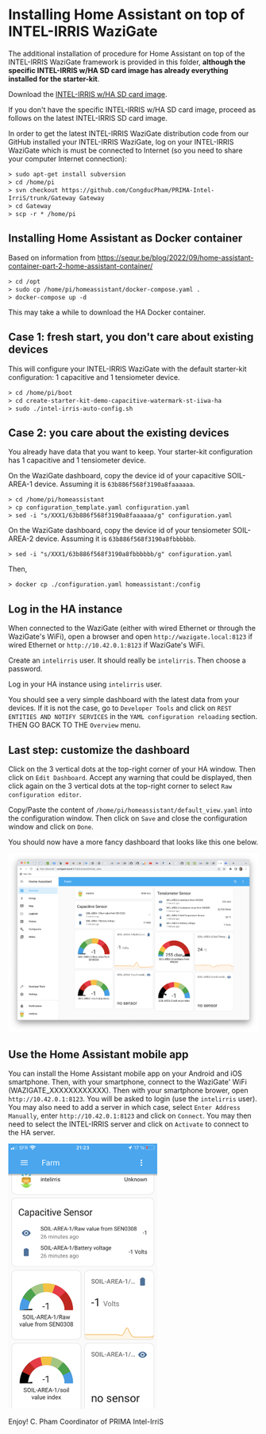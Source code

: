 Installing Home Assistant on top of INTEL-IRRIS WaziGate
=======================================================

The additional installation of procedure for Home Assistant on top of the INTEL-IRRIS WaziGate framework is provided in this folder, **although the specific INTEL-IRRIS w/HA SD card image has already everything installed for the starter-kit**. 

Download the [INTEL-IRRIS w/HA SD card image](https://drive.google.com/uc?export=download&id=1vkiS7wKT--hK8nTkrEd4KzP_GeD0DLu0).

If you don't have the specific INTEL-IRRIS w/HA SD card image, proceed as follows on the latest INTEL-IRRIS SD card image.

In order to get the latest INTEL-IRRIS WaziGate distribution code from our GitHub installed your INTEL-IRRIS WaziGate, log on your INTEL-IRRIS WaziGate which is must be connected to Internet (so you need to share your computer Internet connection):

	> sudo apt-get install subversion
	> cd /home/pi
	> svn checkout https://github.com/CongducPham/PRIMA-Intel-IrriS/trunk/Gateway Gateway
	> cd Gateway
	> scp -r * /home/pi

Installing Home Assistant as Docker container
----

Based on information from https://sequr.be/blog/2022/09/home-assistant-container-part-2-home-assistant-container/

	> cd /opt
	> sudo cp /home/pi/homeassistant/docker-compose.yaml .
	> docker-compose up -d

This may take a while to download the HA Docker container.

Case 1: fresh start, you don't care about existing devices
------

This will configure your INTEL-IRRIS WaziGate with the default starter-kit configuration: 1 capacitive and 1 tensiometer device.

	> cd /home/pi/boot
	> cd create-starter-kit-demo-capacitive-watermark-st-iiwa-ha
	> sudo ./intel-irris-auto-config.sh
	
Case 2: you care about the existing devices
------

You already have data that you want to keep. Your starter-kit configuration has 1 capacitive and 1 tensiometer device.

On the WaziGate dashboard, copy the device id of your capacitive SOIL-AREA-1 device. Assuming it is `63b886f568f3190a8faaaaaa`.

	> cd /home/pi/homeassistant
	> cp configuration_template.yaml configuration.yaml
	> sed -i "s/XXX1/63b886f568f3190a8faaaaaa/g" configuration.yaml
	
On the WaziGate dashboard, copy the device id of your tensiometer SOIL-AREA-2 device. Assuming it is `63b886f568f3190a8fbbbbbb`.	

	> sed -i "s/XXX1/63b886f568f3190a8fbbbbbb/g" configuration.yaml
	
Then,

	> docker cp ./configuration.yaml homeassistant:/config	

Log in the HA instance
----

When connected to the WaziGate (either with wired Ethernet or through the WaziGate's WiFi), open a browser and open `http://wazigate.local:8123` if wired Ethernet or `http://10.42.0.1:8123` if WaziGate's WiFi.

Create an `intelirris` user. It should really be `intelirris`. Then choose a password. 

Log in your HA instance using `intelirris` user.	

You should see a very simple dashboard with the latest data from your devices. If it is not the case, go to `Developer Tools` and click on `REST ENTITIES AND NOTIFY SERVICES` in the `YAML configuration reloading` section. THEN GO BACK TO THE `Overview` menu.

Last step: customize the dashboard
-----

Click on the 3 vertical dots at the top-right corner of your HA window. Then click on `Edit Dashboard`. Accept any warning that could be displayed, then click again on the 3 vertical dots at the top-right corner to select `Raw configuration editor`.

Copy/Paste the content of `/home/pi/homeassistant/default_view.yaml` into the configuration window. Then click on `Save` and close the configuration window and click on `Done`.

You should now have a more fancy dashboard that looks like this one below.

<img src="https://github.com/CongducPham/PRIMA-Intel-IrriS/blob/main/images/ha_default_view.png" width="700">

Use the Home Assistant mobile app
----

You can install the Home Assistant mobile app on your Android and iOS smartphone. Then, with your smartphone, connect to the WaziGate' WiFi (WAZIGATE_XXXXXXXXXXXX). Then with your smartphone brower, open `http://10.42.0.1:8123`. You will be asked to login (use the `intelirris` user). You may also need to add a server in which case, select `Enter Address Manually`, enter `http://10.42.0.1:8123` and click on `Connect`. You may then need to select the INTEL-IRRIS server and click on `Activate` to connect to the HA server.
  
<img src="https://github.com/CongducPham/PRIMA-Intel-IrriS/blob/main/images/ha_mobile_app.png" width="300">

Enjoy!
C. Pham
Coordinator of PRIMA Intel-IrriS


